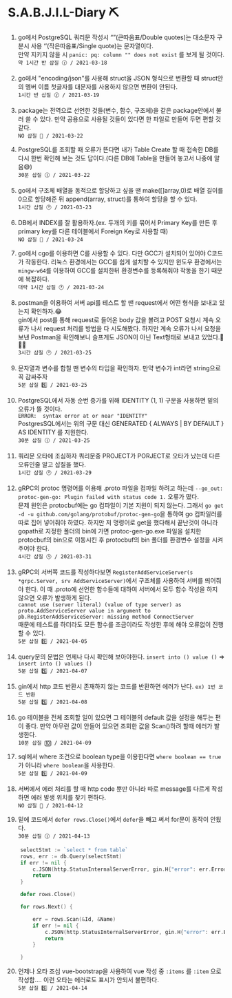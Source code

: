 # S.A.B.J.I.L-Diary ⛏

1. go에서 PostgreSQL 쿼리문 작성시 “”(큰따옴표/Double quotes)는 대소문자 구분시 사용  ‘’(작은따옴표/Single quote)는 문자열이다.  
만약 지키지 않을 시 `panic: pq: column "" does not exist` 를 보게 될 것이다.  
`약 1시간 반 삽질 🕜 / 2021-03-18`  

2. go에서 "encoding/json"를 사용해 struct을 JSON 형식으로 변환할 때 struct안의 멤버 이름 첫글자를 대문자를 사용하지 않으면 변환이 안된다.   
`1시간 반 삽질 🕜 / 2021-03-19`  

3. package는 전역으로 선언한 것들(변수, 함수, 구조체)을 같은 package안에서 불러 쓸 수 있다. 만약 공용으로 사용될 것들이 있다면 한 파일로 만들어 두면 편할 것 같다.  
`NO 삽질 💭 / 2021-03-22`  

4. PostgreSQL를 조회할 때 오류가 뜬다면 내가 Table Create 할 때 접속한 DB를 다시 한번 확인해 보는 것도 답이다.(다른 DB에 Table을 만들어 놓고서 나중에 알음😅)  
`30분 삽질 🕧 / 2021-03-22`  

5. go에서 구조체 배열을 동적으로 할당하고 싶을 땐 make([]array,0)로 배열 길이를 0으로 할당해준 뒤 append(array, struct)를 통하여 할당을 할 수 있다.   
`1시간 삽질 🕐 / 2021-03-23`  

6. DB에서 INDEX를 잘 활용하자.(ex. 두개의 키를 묶어서 Primary Key를 만든 후 primary key를 다른 테이블에서 Foreign Key로 사용할 때)  
`NO 삽질 💭 / 2021-03-24`  

7. go에서 cgo를 이용하면 C를 사용할 수 있다. 다만 GCC가 설치되어 있어야 C코드가 작동한다. 리눅스 환경에서는 GCC를 쉽게 설치할 수 있지만 윈도우 환경에서는 `mingw-w64`를 이용하여 GCC를 설치한뒤 환경변수를 등록해줘야 작동을 한기 때문에 복잡하다.   
`대략 1시간 삽질 🕐 / 2021-03-24`  

8. postman을 이용하여 서버 api를 테스트 할 땐 request에서 어떤 형식을 보내고 있는지 확인하자.😂  
gin에서 post를 통해 request로 들어온 body 값을 볼려고 POST 요청시 계속 오류가 나서 request 처리를 방법을 다 시도해봤다. 하지만 계속 오류가 나서 요청을 보낸 Postman을 확인해보니 슬프게도 JSON이 아닌 Text형태로 보내고 있었다.🤣🤣🤣  
`3시간 삽질 🕐 / 2021-03-25`  

9. 문자열과 변수를 합칠 땐 변수의 타입을 확인하자. 만약 변수가 int라면 string으로 꼭 감싸주자  
`5분 삽질 5️⃣ / 2021-03-25`  

10. PostgreSQL에서 자동 순번 증가를 위해 IDENTITY (1, 1) 구문을 사용하면 밑의 오류가 뜰 것이다.  
`ERROR:  syntax error at or near "IDENTITY"`  
PostgresSQL에서는 위의 구문 대신 GENERATED { ALWAYS | BY DEFAULT } AS IDENTITY 를 지원한다.  
`30분 삽질 🕧 / 2021-03-25`  

11. 쿼리문 오타에 조심하자 쿼리문중 PROJECT가 PORJECT로 오타가 났는데 다른 오류인줄 알고 삽질을 했다.  
`1시간 삽질 🕐 / 2021-03-29`  

12. gRPC의 protoc 명령어를 이용해 .proto 파일을 컴파일 하려고 하는데 `--go_out: protoc-gen-go: Plugin failed with status code 1.` 오류가 떴다.  
문제 원인은 protocbuf에는 go 컴파일이 기본 지원이 되지 않는다. 그래서 `go get -d -u github.com/golang/protobuf/protoc-gen-go`을 통하여 go 컴파일러를 따로 집어 넣어줘야 하였다. 하지만 저 명령어로 get을 했다해서 끝난것이 아니라 gopath로 지정한 폴더의 bin에 가면 protoc-gen-go.exe 파일을 설치한 protocbuf의 bin으로 이동시킨 후 protocbuf의 bin 폴더를 환경변수 설정을 시켜주어야 한다.  
`4시간 삽질 🕓 / 2021-03-31`  

13. gRPC의 서버쪽 코드를 작성하다보면 `RegisterAddServiceServer(s *grpc.Server, srv AddServiceServer)`에서 구조체를 사용하여 서버를 띄어줘야 한다. 이 때 .proto에 선언한 함수들에 대하여 서버에서 모두 함수 작성을 하지 않으면 오류가 발생하게 된다.   
`cannot use (server literal) (value of type server) as proto.AddServiceServer value in argument to pb.RegisterAddServiceServer: missing method ConnectServer`  
때문에 테스트를 하더라도 모든 함수를 조금이라도 작성한 후에 해야 오류없이 진행할 수 있다.  
`5분 삽질 5️⃣ / 2021-04-05`  

14. query문의 문법은 언제나 다시 확인해 보아야한다. `insert into () value ()` => `insert into () values ()`  
`5분 삽질 5️⃣ / 2021-04-07`  

15. gin에서 http 코드 반환시 존재하지 않는 코드를 반환하면 에러가 난다. `ex) 1번 코드 반환`  
`5분 삽질 5️⃣ / 2021-04-08`  

16. go 테이블을 전체 조회할 일이 있으면 그 테이블의 default 값을 설정을 해두는 편이 좋다. 만약 아무런 값이 안들어 있으면 조회한 값을 Scan()하려 할때 에러가 발생한다.  
`10분 삽질 🔟 / 2021-04-09`  

17. sql에서 where 조건으로 boolean type을 이용한다면 `where boolean == true` 가 아니라 `where boolean`을 사용한다.  
`5분 삽질 5️⃣ / 2021-04-09`  

18. 서버에서 에러 처리를 할 때 http code 뿐만 아니라 따로 message를 다르게 작성하면 에러 발생 위치를 찾기 편하다.   
`NO 삽질 💭 / 2021-04-12`  

19. 밑에 코드에서 `defer rows.Close()`에서 `defer`을 빼고 써서 for문이 동작이 안됬다.  
`30분 삽질 🕧 / 2021-04-13`  
```go
	selectStmt := `select * from table`
	rows, err := db.Query(selectStmt)
	if err != nil {
		c.JSON(http.StatusInternalServerError, gin.H{"error": err.Error(), "message": "Failed to select"})
		return
	}

	defer rows.Close()

	for rows.Next() {

		err = rows.Scan(&Id, &Name)
		if err != nil {
			c.JSON(http.StatusInternalServerError, gin.H{"error": err.Error(), "message": "잘못된 형식"})
			return
		}

	}
```

20. 언제나 오타 조심 vue-bootstrap을 사용하여 vue 작성 중 `:items` 를 `:item` 으로 작성함.... 이런 오타는 에러로도 표시가 안되서 불편하다.  
`5분 삽질 5️⃣ / 2021-04-14`  
